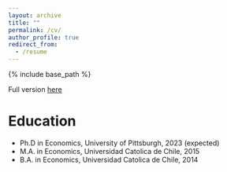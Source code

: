 ```yaml
---
layout: archive
title: ""
permalink: /cv/
author_profile: true
redirect_from:
  - /resume
---
```


{% include base_path %}

Full version [here](https://nrpastrian.github.io/nrpastrian.github.io/files/cv_20201219.pdf)

Education
======
* Ph.D in Economics, University of Pittsburgh, 2023 (expected)
* M.A. in Economics, Universidad Catolica de Chile, 2015
* B.A. in Economics, Universidad Catolica de Chile, 2014

